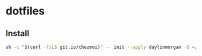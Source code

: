 # dotfiles

## Install

```bash
sh -c "$(curl -fsLS git.io/chezmoi)" -- init --apply daylinmorgan -S ~/.dotfiles --ssh
```

